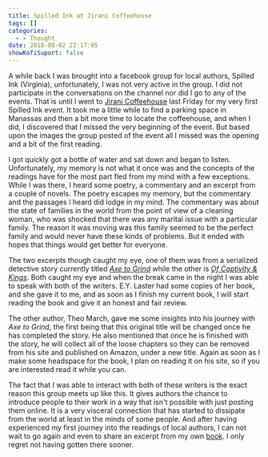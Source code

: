 ```yaml
---
title: Spilled Ink at Jirani Coffeehouse
tags: []
categories:
  - - Thought
date: 2018-08-02 22:17:05
showKofiSuport: false
---
```


A while back I was brought into a facebook group for local authors, Spilled Ink (Virginia), unfortunately, I was not very active in the group.  I did not participate in the conversations on the channel nor did I go to any of the events.  That is until I went to [Jirani Coffeehouse](http://www.jiranicoffeehouse.com/) last Friday for my very first Spilled Ink event.  It took me a little while to find a parking space in Manassas and then a bit more time to locate the coffeehouse, and when I did, I discovered that I missed the very beginning of the event. But based upon the images the group posted of the event all I missed was the opening and a bit of the first reading.<!-- more -->

I got quickly got a bottle of water and sat down and began to listen.  Unfortunately, my memory is not what it once was and the concepts of the readings have for the most part fled from my mind with a few exceptions.  While I was there, I heard some poetry, a commentary and an excerpt from a couple of novels.  The poetry escapes my memory, but the commentary and the passages I heard did lodge in my mind.  The commentary was about the state of families in the world from the point of view of a cleaning woman, who was shocked that there was any marital issue with a particular family.  The reason it was moving was this family seemed to be the perfect family and would never have these kinds of problems.  But it ended with hopes that things would get better for everyone.

The two excerpts though caught my eye, one of them was from a serialized detective story currently titled [_Axe to Grind_](https://writersdash.wordpress.com/ii-science-fiction-detective/iia-axe-to-grind/) while the other is [_Of Captivity & Kings_](https://www.amazon.com/dp/B071H7KJP2/?coliid=I2BC63B3INY695&colid=WCODUFJAN19S&psc=0&ref_=lv_ov_lig_dp_it).  Both caught my eye and when the break came in the night I was able to speak with both of the writers.  E.Y. Laster had some copies of her book, and she gave it to me, and as soon as I finish my current book, I will start reading the book and give it an honest and fair review.

The other author, Theo March, gave me some insights into his journey with _Axe to Grind_, the first being that this original title will be changed once he has completed the story.  He also mentioned that once he is finished with the story, he will collect all of the loose chapters so they can be removed from his site and published on Amazon, under a new title.  Again as soon as I make some headspace for the book, I plan on reading it on his site, so if you are interested read it while you can.  

The fact that I was able to interact with both of these writers is the exact reason this group meets up like this.  It gives authors the chance to introduce people to their work in a way that isn't possible with just posting them online.  It is a very visceral connection that has started to dissipate from the world at least in the minds of some people.  And after having experienced my first journey into the readings of local authors, I can not wait to go again and even to share an excerpt from my own [book](https://www.amazon.com/Dead-Mans-Hand-Steven-Meehan-ebook/dp/B00TTXVQ7A).  I only regret not having gotten there sooner.